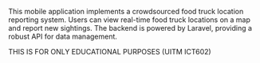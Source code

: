 This mobile application implements a crowdsourced food truck location reporting system. Users can view real-time food truck locations on a map and report new sightings. The backend is powered by Laravel, providing a robust API for data management.

THIS IS FOR ONLY EDUCATIONAL PURPOSES (UITM ICT602)
